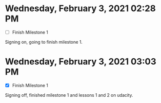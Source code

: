# Wednesday, February  3, 2021 02:28 PM
- [ ] Finish Milestone 1

Signing on, going to finish milestone 1.

# Wednesday, February  3, 2021 03:03 PM
- [x] Finish Milestone 1 

Signing off, finished milestone 1 and lessons 1 and 2 on udacity.
